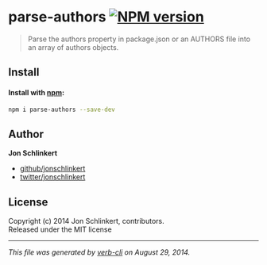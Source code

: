 # parse-authors [![NPM version](https://badge.fury.io/js/parse-authors.svg)](http://badge.fury.io/js/parse-authors)


> Parse the authors property in package.json or an AUTHORS file into an array of authors objects.

## Install
#### Install with [npm](npmjs.org):

```bash
npm i parse-authors --save-dev
```

## Author

**Jon Schlinkert**

+ [github/jonschlinkert](https://github.com/jonschlinkert)
+ [twitter/jonschlinkert](http://twitter.com/jonschlinkert)

## License
Copyright (c) 2014 Jon Schlinkert, contributors.  
Released under the MIT license

***

_This file was generated by [verb-cli](https://github.com/assemble/verb-cli) on August 29, 2014._